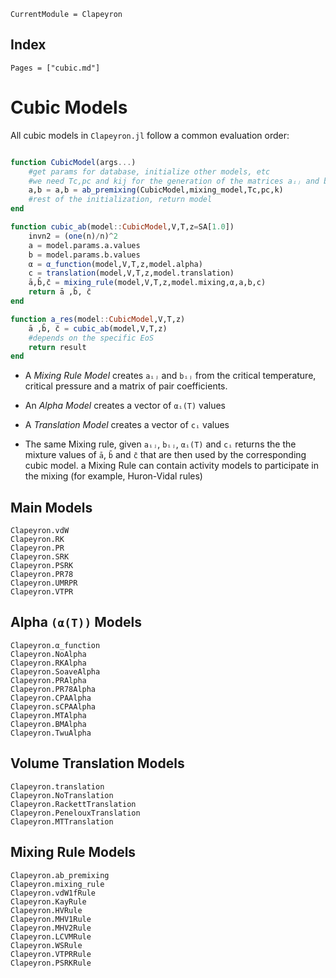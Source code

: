 ```@meta
CurrentModule = Clapeyron
```

## Index

```@index
Pages = ["cubic.md"]
```

# Cubic Models

All cubic models in `Clapeyron.jl` follow a common evaluation order:
```julia

function CubicModel(args...)
    #get params for database, initialize other models, etc
    #we need Tc,pc and kij for the generation of the matrices aᵢⱼ and bᵢⱼ
    a,b = a,b = ab_premixing(CubicModel,mixing_model,Tc,pc,k)
    #rest of the initialization, return model
end

function cubic_ab(model::CubicModel,V,T,z=SA[1.0])
    invn2 = (one(n)/n)^2
    a = model.params.a.values
    b = model.params.b.values
    α = α_function(model,V,T,z,model.alpha)
    c = translation(model,V,T,z,model.translation)
    ā,b̄,c̄ = mixing_rule(model,V,T,z,model.mixing,α,a,b,c)
    return ā ,b̄, c̄
end

function a_res(model::CubicModel,V,T,z)
    ā ,b̄, c̄ = cubic_ab(model,V,T,z)
    #depends on the specific EoS
    return result
end
```
- A *Mixing Rule Model* creates `aᵢⱼ` and `bᵢⱼ` from the critical temperature, critical pressure and a matrix of pair coefficients.

- An *Alpha Model* creates a vector of `αᵢ(T)` values

- A *Translation Model* creates a vector of `cᵢ` values

- The same Mixing rule, given `aᵢⱼ`, `bᵢⱼ`, `αᵢ(T)` and `cᵢ` returns the the mixture values of `ā`, `b̄` and `c̄` that are then used by the corresponding cubic model. a Mixing Rule can contain activity models to participate in the mixing (for example, Huron-Vidal rules)

## Main Models
```@docs
Clapeyron.vdW
Clapeyron.RK
Clapeyron.PR
Clapeyron.SRK
Clapeyron.PSRK
Clapeyron.PR78
Clapeyron.UMRPR
Clapeyron.VTPR
```

## Alpha `(α(T))` Models

```@docs
Clapeyron.α_function
Clapeyron.NoAlpha
Clapeyron.RKAlpha
Clapeyron.SoaveAlpha
Clapeyron.PRAlpha
Clapeyron.PR78Alpha
Clapeyron.CPAAlpha
Clapeyron.sCPAAlpha
Clapeyron.MTAlpha
Clapeyron.BMAlpha
Clapeyron.TwuAlpha
```

## Volume Translation Models

```@docs
Clapeyron.translation
Clapeyron.NoTranslation
Clapeyron.RackettTranslation
Clapeyron.PenelouxTranslation
Clapeyron.MTTranslation
```

## Mixing Rule Models
```@docs
Clapeyron.ab_premixing
Clapeyron.mixing_rule
Clapeyron.vdW1fRule
Clapeyron.KayRule
Clapeyron.HVRule
Clapeyron.MHV1Rule
Clapeyron.MHV2Rule
Clapeyron.LCVMRule
Clapeyron.WSRule
Clapeyron.VTPRRule
Clapeyron.PSRKRule
```
